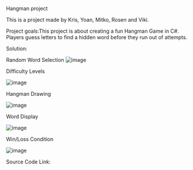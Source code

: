 Hangman project

This is a project made by Kris, Yoan, Mitko, Rosen and Viki.

Project goals:This project is about creating a fun Hangman Game in C#. Players guess letters to find a hidden word before they run out of attempts.


Solution:

Random Word Selection
![image](https://github.com/user-attachments/assets/ffcbfc2c-3d95-4a63-8fd2-3e4613dc03f5)

Difficulty Levels



![image](https://github.com/user-attachments/assets/4507611f-724b-4681-a506-03fbbb809337)

Hangman Drawing


![image](https://github.com/user-attachments/assets/ee5fba0e-291a-47b3-8f7f-0e5a5759bf8b)


Word Display


![image](https://github.com/user-attachments/assets/51885ce8-daa5-4a72-a4cb-036c09769ecc)

Win/Loss Condition


![image](https://github.com/user-attachments/assets/8c7d0c90-e644-48cc-9692-11cd01e3295a)


Source Code Link:








